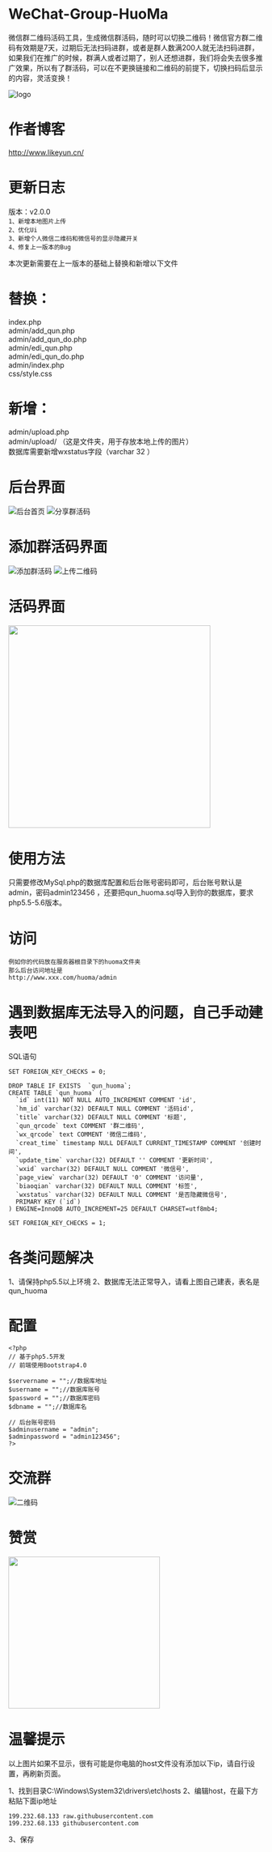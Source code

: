 # WeChat-Group-HuoMa
微信群二维码活码工具，生成微信群活码，随时可以切换二维码！微信官方群二维码有效期是7天，过期后无法扫码进群，或者是群人数满200人就无法扫码进群，如果我们在推广的时候，群满人或者过期了，别人还想进群，我们将会失去很多推广效果，所以有了群活码，可以在不更换链接和二维码的前提下，切换扫码后显示的内容，灵活变换！

![logo](https://raw.githubusercontent.com/likeyun/TANKING/master/timg.jpg)

# 作者博客
http://www.likeyun.cn/

# 更新日志
版本：v2.0.0<br/>
`1、新增本地图片上传`<br/>
`2、优化Ui`<br/>
`3、新增个人微信二维码和微信号的显示隐藏开关`<br/>
`4、修复上一版本的Bug`<br/>

本次更新需要在上一版本的基础上替换和新增以下文件<br/>
# 替换：<br/>
index.php<br/>
admin/add_qun.php<br/>
admin/add_qun_do.php<br/>
admin/edi_qun.php<br/>
admin/edi_qun_do.php<br/>
admin/index.php<br/>
css/style.css

# 新增：<br/>
admin/upload.php<br/>
admin/upload/ （这是文件夹，用于存放本地上传的图片）<br/>
数据库需要新增wxstatus字段（varchar 32 ）

# 后台界面
![后台首页](https://github.com/likeyun/TANKING/blob/master/qunhuoma-index.png)
![分享群活码](https://github.com/likeyun/TANKING/blob/master/qunhuoma-share.png)

# 添加群活码界面
![添加群活码](https://github.com/likeyun/TANKING/blob/master/qunhuoma-add.png)
![上传二维码](https://github.com/likeyun/TANKING/blob/master/qunhuoma-upload.png)

# 活码界面
<img src="https://github.com/likeyun/TANKING/blob/master/qunhuoma-page.jpg" width="400"/>

# 使用方法
只需要修改MySql.php的数据库配置和后台账号密码即可，后台账号默认是admin，密码admin123456 ，还要把qun_huoma.sql导入到你的数据库，要求php5.5-5.6版本。

# 访问
```
例如你的代码放在服务器根目录下的huoma文件夹
那么后台访问地址是
http://www.xxx.com/huoma/admin
```

# 遇到数据库无法导入的问题，自己手动建表吧

SQL语句
```
SET FOREIGN_KEY_CHECKS = 0;

DROP TABLE IF EXISTS  `qun_huoma`;
CREATE TABLE `qun_huoma` (
  `id` int(11) NOT NULL AUTO_INCREMENT COMMENT 'id',
  `hm_id` varchar(32) DEFAULT NULL COMMENT '活码id',
  `title` varchar(32) DEFAULT NULL COMMENT '标题',
  `qun_qrcode` text COMMENT '群二维码',
  `wx_qrcode` text COMMENT '微信二维码',
  `creat_time` timestamp NULL DEFAULT CURRENT_TIMESTAMP COMMENT '创建时间',
  `update_time` varchar(32) DEFAULT '' COMMENT '更新时间',
  `wxid` varchar(32) DEFAULT NULL COMMENT '微信号',
  `page_view` varchar(32) DEFAULT '0' COMMENT '访问量',
  `biaoqian` varchar(32) DEFAULT NULL COMMENT '标签',
  `wxstatus` varchar(32) DEFAULT NULL COMMENT '是否隐藏微信号',
  PRIMARY KEY (`id`)
) ENGINE=InnoDB AUTO_INCREMENT=25 DEFAULT CHARSET=utf8mb4;

SET FOREIGN_KEY_CHECKS = 1;
```

# 各类问题解决
1、请保持php5.5以上环境
2、数据库无法正常导入，请看上图自己建表，表名是qun_huoma

# 配置
```
<?php
// 基于php5.5开发
// 前端使用Bootstrap4.0

$servername = "";//数据库地址
$username = "";//数据库账号
$password = "";//数据库密码
$dbname = "";//数据库名

// 后台账号密码
$adminusername = "admin";
$adminpassword = "admin123456";
?>
```

# 交流群
![二维码](https://common-fd.zol-img.com.cn/g5/M00/0C/0E/ChMkJl7-mZGIMqAqAABIBLxlQOYAAwkAALchAEAAEgc646.jpg "二维码")

# 赞赏
<img src="https://github.com/likeyun/TANKING/blob/master/wxzhanshang.jpg?raw=true" width="300"/>

# 温馨提示
以上图片如果不显示，很有可能是你电脑的host文件没有添加以下ip，请自行设置，再刷新页面。

1、找到目录C:\Windows\System32\drivers\etc\hosts
2、编辑host，在最下方粘贴下面ip地址
```
199.232.68.133 raw.githubusercontent.com
199.232.68.133 githubusercontent.com
```
3、保存
